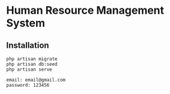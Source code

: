 # Human Resource Management System



## Installation


    php artisan migrate
    php artisan db:seed 
    php artisan serve
	  
    email: email@gmail.com
    password: 123456   
  
